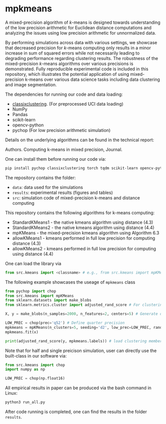 # mpkmeans


A mixed-precision algorithm of $k$-means is designed towards understanding of the low precision arithmetic for Euclidean distance computations and analyzing the issues using low precision arithmetic for unnormalized data. 

By performing simulations across data with various settings, we showcase that decreased precision for $k$-means computing only results in a minor increase in sum of squared errors while not necessarily leading to degrading performance regarding clustering results. The robustness of the mixed-precision $k$-means algorithms over various precisions is demonstrated. Fully reproducible experimental code is included in this repository, which illustrates the potential application of using mixed-precision k-means over various data science tasks including data clustering and image segmentation.

The dependencies for running our code and data loading:

- [classixclustering](https://pages.github.com/nla-group/classix). (For preprocessed UCI data loading)
- NumPy
- Pandas
- scikit-learn
- opencv-python
- pychop (For low precision arithmetic simulation)

Details on the underlying algorithms can be found in the technical report:

Authors. Computing k-means in mixed precision, Journal.

One can install them before running our code via:
```Bash
pip install pychop classixclustering torch tqdm scikit-learn opencv-python
```


The repository contains the folder:

- ``data``: data used for the simulations
- ``results``: experimental results (figures and tables)
- ``src``: simulation code of mixed-precision k-means and distance computing

This repository contains the following algorithms for k-means computing:
* StandardKMeans1  - the native kmeans algorithm using distance (4.3)
* StandardKMeans2 - the native kmeans algorithm using distance (4.4)  
* mpKMeans - the mixed-precision kmeans algorithm using Algorithm 6.3
* allowKMeans1 - kmeans performed in full low precision for computing distance (4.3)
* allowKMeans2 - kmeans performed in full low precision for computing using distance (4.4)

One can load the library via 

```Python
from src.kmeans import <classname> # e.g., from src.kmeans import mpKMeans
```

The following example showcases the useage of ``mpkmeans`` class

```Python
from pychop import chop
from src.kmeans import mpKMeans
from sklearn.datasets import make_blobs
from sklearn.metrics.cluster import adjusted_rand_score # For clustering quality evaluation

X, y = make_blobs(n_samples=2000, n_features=2, centers=5) # Generate data with 5 clusters

LOW_PREC = chop(prec='q52') # Define quarter precision
mpkmeans = mpKMeans(n_clusters=5, seeding='d2', low_prec=LOW_PREC, random_state=0, verbose=1)
mpkmeans.fit(x)

print(adjusted_rand_score(y, mpkmeans.labels)) # load clustering membership via mpkmeans.labels
```

Note that for half and single preicison simulation, user can directly use the built-class in our software via:

```Python
from src.kmeans import chop
import numpy as np

LOW_PREC = chop(np.float16)
```


All empirical results in paper can be produced via the bash command in Linux:
```Python
python3 run_all.py
```

After code running is completed, one can find the results in the folder ``results``.

